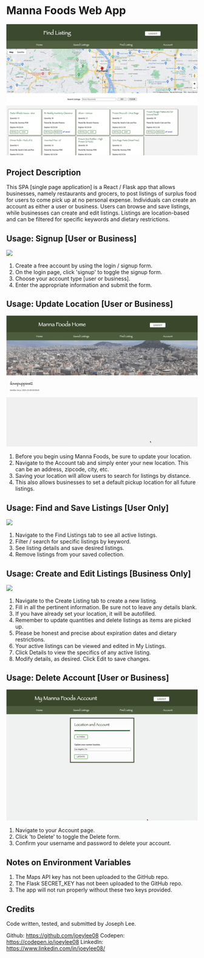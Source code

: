 # Manna Foods Web App

![](mannafoods.jpg)

## Project Description

This SPA [single page application] is a React / Flask app that allows businesses, namely restaurants and grocers, to post listings of surplus food for users to come pick up at no personal expense. Individuals can create an account as either a user or business. Users can browse and save listings, while businesses can create and edit listings. Listings are location-based and can be filtered for specific keywords and dietary restrictions.

## Usage: Signup [User or Business]

![](signup.gif)

1. Create a free account by using the login / signup form.
2. On the login page, click 'signup' to toggle the signup form.
3. Choose your account type [user or business].
4. Enter the appropriate information and submit the form.

## Usage: Update Location [User or Business]

![](updatelocation.gif)

1. Before you begin using Manna Foods, be sure to update your location.
2. Navigate to the Account tab and simply enter your new location. This can be an address, zipcode, city, etc.
3. Saving your location will allow users to search for listings by distance.
4. This also allows businesses to set a default pickup location for all future listings.

## Usage: Find and Save Listings [User Only]

![](findandsave.gif)

1. Navigate to the Find Listings tab to see all active listings.
2. Filter / search for specific listings by keyword.
3. See listing details and save desired listings.
4. Remove listings from your saved collection.

## Usage: Create and Edit Listings [Business Only]

![](createedit.gif)

1. Navigate to the Create Listing tab to create a new listing.
2. Fill in all the pertinent information. Be sure not to leave any details blank.
3. If you have already set your location, it will be autofilled.
4. Remember to update quantities and delete listings as items are picked up.
5. Please be honest and precise about expiration dates and dietary restrictions.
6. Your active listings can be viewed and edited in My Listings.
7. Click Details to view the specifics of any active listing.
8. Modify details, as desired. Click Edit to save changes.

## Usage: Delete Account [User or Business]

![](deleteacc.gif)

1. Navigate to your Account page.
2. Click 'to Delete' to toggle the Delete form.
3. Confirm your username and password to delete your account.

## Notes on Environment Variables

1. The Maps API key has not been uploaded to the GitHub repo.
2. The Flask SECRET_KEY has not been uploaded to the GitHub repo.
3. The app will not run properly without these two keys provided.

## Credits

Code written, tested, and submitted by Joseph Lee.

Github: https://github.com/joeylee08
Codepen: https://codepen.io/joeylee08
LinkedIn: https://www.linkedin.com/in/joeylee08/
